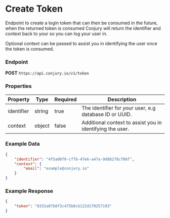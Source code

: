 # Create Token

Endpoint to create a login token that can then be consumed in the future, when the returned token is consumed
Conjury will return the identifier and context back to your so you can log your user in.

Optional context can be passed to assist you in identifying the user once the token is consumed.

### Endpoint
**POST** `https://api.conjury.io/v1/token`

### Properties
| Property  | Type   | Required | Description                                               |
|-----------|--------|----------|-----------------------------------------------------------|
| identifier | string | true     | The identifier for _your_ user, e.g database ID or UUID.   |
| context   | object | false    | Additional context to assist you in identifying the user. |

### Example Data
```json
{
	"identifier": "4f5a00f0-cf7b-47e6-a47a-9d88278cf06f",
	"context": {
		"email": "example@conjury.io"
	}
}
```

### Example Response
```json
{
    "token": "0332a07b8f3c475b8cb122d170257193"
}
```